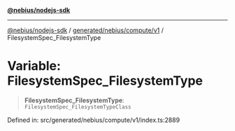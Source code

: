 [**@nebius/nodejs-sdk**](../../../../../README.md)

***

[@nebius/nodejs-sdk](../../../../../README.md) / [generated/nebius/compute/v1](../README.md) / FilesystemSpec\_FilesystemType

# Variable: FilesystemSpec\_FilesystemType

> **FilesystemSpec\_FilesystemType**: `FilesystemSpec_FilesystemTypeClass`

Defined in: src/generated/nebius/compute/v1/index.ts:2889
